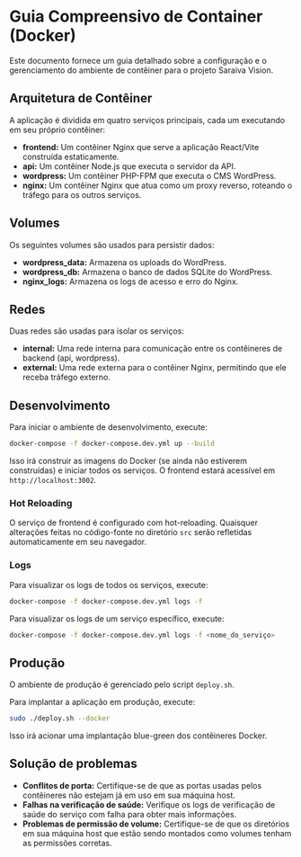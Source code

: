 # Guia Compreensivo de Container (Docker)

Este documento fornece um guia detalhado sobre a configuração e o gerenciamento do ambiente de contêiner para o projeto Saraiva Vision.

## Arquitetura de Contêiner

A aplicação é dividida em quatro serviços principais, cada um executando em seu próprio contêiner:

*   **frontend:** Um contêiner Nginx que serve a aplicação React/Vite construída estaticamente.
*   **api:** Um contêiner Node.js que executa o servidor da API.
*   **wordpress:** Um contêiner PHP-FPM que executa o CMS WordPress.
*   **nginx:** Um contêiner Nginx que atua como um proxy reverso, roteando o tráfego para os outros serviços.

## Volumes

Os seguintes volumes são usados para persistir dados:

*   **wordpress_data:** Armazena os uploads do WordPress.
*   **wordpress_db:** Armazena o banco de dados SQLite do WordPress.
*   **nginx_logs:** Armazena os logs de acesso e erro do Nginx.

## Redes

Duas redes são usadas para isolar os serviços:

*   **internal:** Uma rede interna para comunicação entre os contêineres de backend (api, wordpress).
*   **external:** Uma rede externa para o contêiner Nginx, permitindo que ele receba tráfego externo.

## Desenvolvimento

Para iniciar o ambiente de desenvolvimento, execute:

```bash
docker-compose -f docker-compose.dev.yml up --build
```

Isso irá construir as imagens do Docker (se ainda não estiverem construídas) e iniciar todos os serviços. O frontend estará acessível em `http://localhost:3002`.

### Hot Reloading

O serviço de frontend é configurado com hot-reloading. Quaisquer alterações feitas no código-fonte no diretório `src` serão refletidas automaticamente em seu navegador.

### Logs

Para visualizar os logs de todos os serviços, execute:

```bash
docker-compose -f docker-compose.dev.yml logs -f
```

Para visualizar os logs de um serviço específico, execute:

```bash
docker-compose -f docker-compose.dev.yml logs -f <nome_do_serviço>
```

## Produção

O ambiente de produção é gerenciado pelo script `deploy.sh`.

Para implantar a aplicação em produção, execute:

```bash
sudo ./deploy.sh --docker
```

Isso irá acionar uma implantação blue-green dos contêineres Docker.

## Solução de problemas

*   **Conflitos de porta:** Certifique-se de que as portas usadas pelos contêineres não estejam já em uso em sua máquina host.
*   **Falhas na verificação de saúde:** Verifique os logs de verificação de saúde do serviço com falha para obter mais informações.
*   **Problemas de permissão de volume:** Certifique-se de que os diretórios em sua máquina host que estão sendo montados como volumes tenham as permissões corretas.
